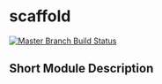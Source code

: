 # scaffold

[![Master Branch Build Status](https://img.shields.io/travis/blusol850/scaffold/master.svg?style=flat-square&label=master)](https://travis-ci.org/blusol850/scaffold)

## Short Module Description